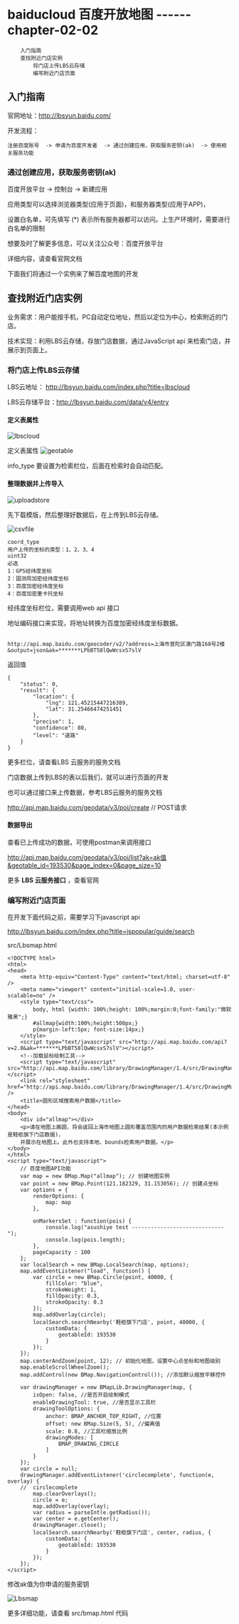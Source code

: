 # baiducloud 百度开放地图 ------  chapter-02-02

		入门指南
		查找附近门店实例
			将门店上传LBS云存储
			编写附近门店页面


## 入门指南 

官网地址：http://lbsyun.baidu.com/

开发流程：

`注册百度账号  -> 申请为百度开发者  -> 通过创建应用，获取服务密钥(ak)  -> 使用相关服务功能`


### 通过创建应用，获取服务密钥(ak)

百度开放平台 -> 控制台 -> 新建应用

应用类型可以选择浏览器类型(应用于页面)，和服务器类型(应用于APP)，

设置白名单，可先填写 (*) 表示所有服务器都可以访问。上生产环境时，需要进行白名单的限制

想要及时了解更多信息，可以关注公众号：百度开放平台

详细内容，请查看官网文档


下面我们将通过一个实例来了解百度地图的开发

## 查找附近门店实例

业务需求：用户能按手机，PC自动定位地址，然后以定位为中心，检索附近的门店。

技术实现：利用LBS云存储，存放门店数据，通过JavaScript api 来检索门店，并展示到页面上。

### 将门店上传LBS云存储

LBS云地址： http://lbsyun.baidu.com/index.php?title=lbscloud

LBS云存储平台：http://lbsyun.baidu.com/data/v4/entry

#### 定义表属性

![lbscloud](lbscloud.png)

定义表属性
![geotable](geotable.png)

info_type 要设置为检索栏位，后面在检索时会自动匹配。

#### 整理数据并上传导入

![uploadstore](uploadstore.png)

先下载模版，然后整理好数据后，在上传到LBS云存储。

![csvfile](csvfile.png)

```
coord_type
用户上传的坐标的类型：1、2、3、4
uint32
必选
1：GPS经纬度坐标
2：国测局加密经纬度坐标
3：百度加密经纬度坐标
4：百度加密墨卡托坐标
```

经纬度坐标栏位，需要调用web api 接口 

地址编码接口来实现，将地址转换为百度加密经纬度坐标数据。

```

http://api.map.baidu.com/geocoder/v2/?address=上海市普陀区澳门路168号2楼&output=json&ak=*******LPbBT58lQwWcsxS7slV

```

返回值
```
{
    "status": 0,
    "result": {
        "location": {
            "lng": 121.45215447216389,
            "lat": 31.25466474251451
        },
        "precise": 1,
        "confidence": 80,
        "level": "道路"
    }
}
```

更多栏位，请查看LBS 云服务的服务文档

门店数据上传到LBS的表以后我们，就可以进行页面的开发

也可以通过接口来上传数据，参考LBS云服务的服务文档

http://api.map.baidu.com/geodata/v3/poi/create // POST请求


#### 数据导出
查看已上传成功的数据，可使用postman来调用接口

http://api.map.baidu.com/geodata/v3/poi/list?ak=ak值&geotable_id=193530&page_index=0&page_size=10

更多 **LBS 云服务接口** ，查看官网

### 编写附近门店页面


在开发下面代码之前，需要学习下javascript api

http://lbsyun.baidu.com/index.php?title=jspopular/guide/search

src/Lbsmap.html
```
<!DOCTYPE html>
<html>
<head>
	<meta http-equiv="Content-Type" content="text/html; charset=utf-8" />
	<meta name="viewport" content="initial-scale=1.0, user-scalable=no" />
	<style type="text/css">
		body, html {width: 100%;height: 100%;margin:0;font-family:"微软雅黑";}
		#allmap{width:100%;height:500px;}
		p{margin-left:5px; font-size:14px;}
	</style>
	<script type="text/javascript" src="http://api.map.baidu.com/api?v=2.0&ak=*******LPbBT58lQwWcsxS7slV"></script>
	<!--加载鼠标绘制工具-->
	<script type="text/javascript" src="http://api.map.baidu.com/library/DrawingManager/1.4/src/DrawingManager_min.js"></script>
	<link rel="stylesheet" href="http://api.map.baidu.com/library/DrawingManager/1.4/src/DrawingManager_min.css" />
	<title>圆形区域搜索用户数据</title>
</head>
<body>
	<div id="allmap"></div>
	<p>请在地图上画圆，将会返回上海市地图上圆形覆盖范围内的用户数据检索结果(本示例是鞋柜旗下门店数据)，
	并展示在地图上。此外也支持本地、bounds检索用户数据。</p>
</body>
</html>
<script type="text/javascript">
	// 百度地图API功能
	var map = new BMap.Map("allmap"); // 创建地图实例
	var point = new BMap.Point(121.182329, 31.153056); // 创建点坐标
	var options = {
		renderOptions: {
			map: map
		},

		onMarkersSet : function(pois) {
            console.log("asushiye test -----------------------------");
			console.log(pois.length);
		},
		pageCapacity : 100
	};
	var localSearch = new BMap.LocalSearch(map, options);
	map.addEventListener("load", function() {
		var circle = new BMap.Circle(point, 40000, {
			fillColor: "blue",
			strokeWeight: 1,
			fillOpacity: 0.3,
			strokeOpacity: 0.3
		});		
		map.addOverlay(circle);
		localSearch.searchNearby('鞋柜旗下门店', point, 40000, {
			customData: {
				geotableId: 193530
			}
		});
	});
	map.centerAndZoom(point, 12); // 初始化地图，设置中心点坐标和地图级别
	map.enableScrollWheelZoom();
	map.addControl(new BMap.NavigationControl()); //添加默认缩放平移控件

	var drawingManager = new BMapLib.DrawingManager(map, {
		isOpen: false, //是否开启绘制模式
		enableDrawingTool: true, //是否显示工具栏
		drawingToolOptions: {
			anchor: BMAP_ANCHOR_TOP_RIGHT, //位置
			offset: new BMap.Size(5, 5), //偏离值
			scale: 0.8, //工具栏缩放比例
			drawingModes: [
				BMAP_DRAWING_CIRCLE
			]
		}
	});
	var circle = null;
	drawingManager.addEventListener('circlecomplete', function(e, overlay) {
	//	circlecomplete
	    map.clearOverlays();
		circle = e;
		map.addOverlay(overlay);		
		var radius = parseInt(e.getRadius());
		var center = e.getCenter();
		drawingManager.close();
		localSearch.searchNearby('鞋柜旗下门店', center, radius, {
			customData: {
				geotableId: 193530
			}
		});
	});
</script>

```

修改ak值为你申请的服务密钥

![Lbsmap](Lbsmap.png)


更多详细功能，请查看 src/bmap.html 代码